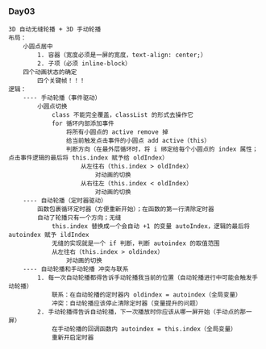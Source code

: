 ### Day03
	3D 自动无缝轮播 + 3D 手动轮播
	布局：
		小圆点居中
			1. 容器（宽度必须是一屏的宽度，text-align: center;）
			2. 子项（必须 inline-block）
		四个动画状态的确定
			四个关键帧！！！
	逻辑：
		---- 手动轮播（事件驱动）
			小圆点切换
				class 不能完全覆盖，classList 的形式去操作它
				for 循环内部添加事件
					将所有小圆点的 active remove 掉
					给当前触发点击事件的小圆点 add active（this）
					判断方向（在最外层循环时，将 i 绑定给每个小圆点的 index 属性；点击事件逻辑的最后将 this.index 赋予给 oldIndex）
						从左往右（this.index > oldIndex）
							对动画的切换
						从右往左（this.index < oldIndex）
							对动画的切换
		---- 自动轮播（定时器驱动）
			函数包裹循环定时器（方便重新开始）；在函数的第一行清除定时器
			自动了轮播只有一个方向；无缝
				this.index 替换成一个会自动 +1 的变量 autoIndex，逻辑的最后将 autoindex 赋予 ildIndex
				无缝的实现就是一个 if 判断，判断 autoindex 的取值范围
				从左往右（this.index > oldindex）
					对动画的切换
		---- 自动轮播和手动轮播 冲突与联系
			1. 每一次自动轮播都得告诉手动轮播我当前的位置（自动轮播进行中可能会触发手动轮播）
				联系：在自动轮播的定时器内 oldindex = autoindex（全局变量）
				冲突：自动轮播应该停止清除定时器（变量提升的问题）
			2. 手动轮播得告诉自动轮播，下一次播放时你应该从哪一屏开始（手动点的那一屏）
				在手动轮播的回调函数内 autoindex = this.index（全局变量）
				重新开启定时器